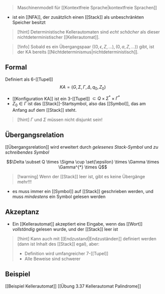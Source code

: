 > Maschinenmodell für [[Kontextfreie Sprache|kontextfreie Sprachen]]

- ist ein [[NFA]], der zusätzlich einen [[Stack]] als unbeschränkten Speicher besitzt

> [!hint] Deterministische Kellerautomaten sind _echt schächer_ als dieser nichtdeterministischer [[Kellerautomat]].

> [!info] Sobald es ein Übergangspaar $((0, \epsilon, Z, ...), (0, a, Z, ...))$ gibt, ist der KA bereits [[Nichtdeterminismus|nichtdeterministisch]].

## Formal
Definiert als $6$-[[Tupel]]
$$KA = (G, \Sigma, \Gamma, \Delta, q_{0}, Z_{0})$$
- [[Konfiguration KA]] ist ein 3-[[Tupel]] $\subset Q \times \Sigma^{*} \times \Gamma^{*}$ 
- $Z_{0} \in \Gamma$ ist das [[Stack]]-Startsymbol, also das [[Symbol]], das am Anfang auf dem [[Stack]] steht.

> [!hint] $\Gamma$ und $\Sigma$ müssen nicht disjunkt sein! 
## Übergangsrelation
[[Übergangsrelation]] wird erweitert durch  _gelesenes Stack-Symbol_ und _zu schreibendes Symbol_

$$\Delta \subset Q \times \Sigma \cup \set{\epsilon} \times \Gamma \times \Gamma^{*} \times Q$$

> [!warning] Wenn der [[Stack]] leer ist, gibt es keine Übergänge mehr!!!

- es muss immer ein [[Symbol]] auf [[Stack]] geschrieben werden, und muss _mindestens_ ein Symbol gelesen werden
## Akzeptanz
- Ein [[Kellerautomat]] akzeptiert eine Eingabe, wenn das [[Wort]] _vollständig_ gelesen wurde, und der [[Stack]] leer ist

> [!hint] Kann auch mit [[Endzustand|Endzuständen]] definiert werden (dann ist Inhalt des [[Stack]] egal), aber:
> - Definition wird umfangreicher $7$-[[Tupel]]
> - Alle Beweise sind schwerer


## Beispiel
[[Beispiel Kellerautomat]]
[[Übung 3.37 Kellerautomat Palindrome]]